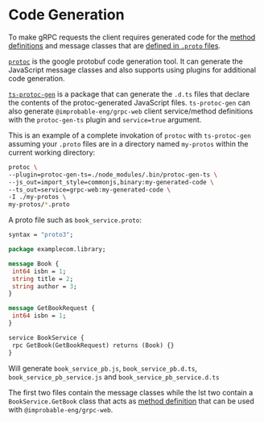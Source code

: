 # Code Generation

To make gRPC requests the client requires generated code for the [method definitions](concepts.md#method-definition) and message classes that are [defined in `.proto` files](https://developers.google.com/protocol-buffers/docs/proto3#services).

[`protoc`](https://github.com/google/protobuf) is the google protobuf code generation tool. It can generate the JavaScript message classes and also supports using plugins for additional code generation.

[`ts-protoc-gen`](https://www.github.com/improbable-eng/ts-protoc-gen) is a package that can generate the `.d.ts` files that declare the contents of the protoc-generated JavaScript files. `ts-protoc-gen` can also generate `@improbable-eng/grpc-web` client service/method definitions with the `protoc-gen-ts` plugin and `service=true` argument.

This is an example of a complete invokation of `protoc` with `ts-protoc-gen` assuming your `.proto` files are in a directory named `my-protos` within the current working directory:

```bash
protoc \
--plugin=protoc-gen-ts=./node_modules/.bin/protoc-gen-ts \
--js_out=import_style=commonjs,binary:my-generated-code \
--ts_out=service=grpc-web:my-generated-code \
-I ./my-protos \
my-protos/*.proto
```

A proto file such as `book_service.proto`:

```protobuf
syntax = "proto3";

package examplecom.library;

message Book {
 int64 isbn = 1;
 string title = 2;
 string author = 3;
}

message GetBookRequest {
 int64 isbn = 1;
}

service BookService {
 rpc GetBook(GetBookRequest) returns (Book) {}
}
```

Will generate `book_service_pb.js`, `book_service_pb.d.ts`, `book_service_pb_service.js` and `book_service_pb_service.d.ts`

The first two files contain the message classes while the lst two contain a `BookService.GetBook` class that acts as [method definition](concepts.md#method-definition) that can be used with `@improbable-eng/grpc-web`.
